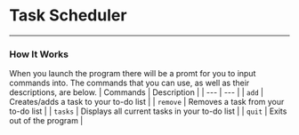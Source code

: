 # Task Scheduler
---

### How It Works
When you launch the program there will be a promt for you to input commands into.
The commands that you can use, as well as their descriptions, are below.
| Commands | Description |
| --- | --- |
| `add` | Creates/adds a task to your to-do list |
| `remove` | Removes a task from your to-do list |
| `tasks` | Displays all current tasks in your to-do list |
| `quit` | Exits out of the program |
